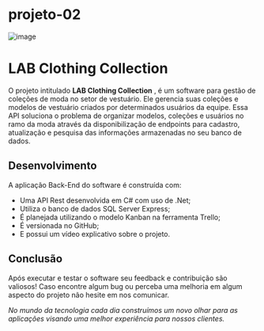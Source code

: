 # projeto-02
![image](../AUDACES/logo-escrita.png)

# LAB Clothing Collection

O projeto intitulado **LAB Clothing Collection** , é um software para gestão de coleções de moda no setor de vestuário. Ele gerencia suas coleções e modelos de vestuário criados por determinados usuários da equipe. Essa API soluciona o problema de organizar modelos, coleções e usuários no ramo da moda através da disponibilização de endpoints para cadastro, atualização e pesquisa das informações armazenadas no seu banco de dados.


## Desenvolvimento

A aplicação Back-End do software é construída com:

* Uma API Rest desenvolvida em C# com uso de .Net;
* Utiliza o banco de dados SQL Server Express;
* É planejada utilizando o modelo Kanban na ferramenta Trello;
* É versionada no GitHub;
* E possui um vídeo explicativo sobre o projeto.


## Conclusão

Após executar e testar o software seu feedback e contribuição são valiosos! Caso encontre algum bug ou perceba uma melhoria em algum aspecto do projeto não hesite em nos comunicar. 

*No mundo da tecnologia cada dia construímos um novo olhar para as aplicações visando uma melhor experiência para nossos clientes.*

